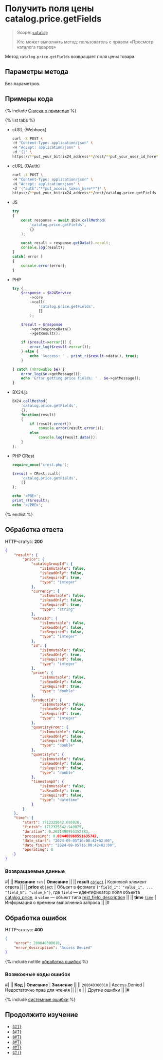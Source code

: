 # Получить поля цены catalog.price.getFields

> Scope: [`catalog`](../../scopes/permissions.md)
>
> Кто может выполнять метод: пользователь с правом «Просмотр каталога товаров»

Метод `catalog.price.getFields` возвращает поля цены товара.

## Параметры метода

Без параметров.

## Примеры кода

{% include [Сноска о примерах](../../../_includes/examples.md) %}

{% list tabs %}

- cURL (Webhook)

    ```bash
    curl -X POST \
    -H "Content-Type: application/json" \
    -H "Accept: application/json" \
    -d '{}' \
    https://**put_your_bitrix24_address**/rest/**put_your_user_id_here**/**put_your_webbhook_here**/catalog.price.getFields
    ```

- cURL (OAuth)

    ```bash
    curl -X POST \
    -H "Content-Type: application/json" \
    -H "Accept: application/json" \
    -d '{"auth":"**put_access_token_here**"}' \
    https://**put_your_bitrix24_address**/rest/catalog.price.getFields
    ```

- JS

    ```js
    try
    {
    	const response = await $b24.callMethod(
    		'catalog.price.getFields',
    		{}
    	);
    	
    	const result = response.getData().result;
    	console.log(result);
    }
    catch( error )
    {
    	console.error(error);
    }
    ```

- PHP

    ```php
    try {
        $response = $b24Service
            ->core
            ->call(
                'catalog.price.getFields',
                []
            );

        $result = $response
            ->getResponseData()
            ->getResult();

        if ($result->error()) {
            error_log($result->error());
        } else {
            echo 'Success: ' . print_r($result->data(), true);
        }

    } catch (Throwable $e) {
        error_log($e->getMessage());
        echo 'Error getting price fields: ' . $e->getMessage();
    }
    ```

- BX24.js

    ```js
    BX24.callMethod(
        'catalog.price.getFields', 
        {},
        function(result)
        {
            if (result.error())
                console.error(result.error());
            else
                console.log(result.data());
        }
    );
    ```

- PHP CRest

    ```php
    require_once('crest.php');

    $result = CRest::call(
        'catalog.price.getFields',
        []
    );

    echo '<PRE>';
    print_r($result);
    echo '</PRE>';
    ```

{% endlist %}

## Обработка ответа

HTTP-статус: **200**

```json
{
    "result": {
        "price": {
            "catalogGroupId": {
                "isImmutable": false,
                "isReadOnly": false,
                "isRequired": true,
                "type": "integer"
            },
            "currency": {
                "isImmutable": false,
                "isReadOnly": false,
                "isRequired": true,
                "type": "string"
            },
            "extraId": {
                "isImmutable": false,
                "isReadOnly": false,
                "isRequired": false,
                "type": "integer"
            },
            "id": {
                "isImmutable": false,
                "isReadOnly": true,
                "isRequired": false,
                "type": "integer"
            },
            "price": {
                "isImmutable": false,
                "isReadOnly": false,
                "isRequired": true,
                "type": "double"
            },
            "productId": {
                "isImmutable": false,
                "isReadOnly": false,
                "isRequired": true,
                "type": "integer"
            },
            "quantityFrom": {
                "isImmutable": false,
                "isReadOnly": false,
                "isRequired": false,
                "type": "double"
            },
            "quantityTo": {
                "isImmutable": false,
                "isReadOnly": false,
                "isRequired": false,
                "type": "double"
            },
            "timestampX": {
                "isImmutable": false,
                "isReadOnly": true,
                "isRequired": false,
                "type": "datetime"
            }
        }
    },
    "time": {
        "start": 1712325642.686926,
        "finish": 1712325642.949075,
        "duration": 0.2621490955352783,
        "processing": 0.004400968551635742,
        "date_start": "2024-09-05T16:00:42+02:00",
        "date_finish": "2024-09-05T16:00:42+02:00",
        "operating": 0
    }
}
```

### Возвращаемые данные

#|
|| **Название**
`тип` | **Описание** ||
|| **result**
[`object`](../../data-types.md) | Корневой элемент ответа ||
|| **price**
[`object`](../../data-types.md) | Объект в формате `{"field_1": "value_1", ... "field_N": "value_N"}`, где `field` — идентификатор поля объекта [catalog_price](../data-types.md#catalog_price), а `value` — объект типа [rest_field_description](../data-types.md#rest_field_description) ||
|| **time**
[`time`](../../data-types.md#time) | Информация о времени выполнения запроса ||
|#

## Обработка ошибок

HTTP-статус: **400**

```json
{
    "error": 200040300010,
    "error_description": "Access Denied"
}
```

{% include notitle [обработка ошибок](../../../_includes/error-info.md) %}

### Возможные коды ошибок

#|
|| **Код** | **Описание** | **Значение** ||
|| `200040300010` | Access Denied | Недостаточно прав для чтения ||
|| `0` | | Другие ошибки || 
|#

{% include [системные ошибки](../../../_includes/system-errors.md) %}

## Продолжите изучение 

- [{#T}](./catalog-price-add.md)
- [{#T}](./catalog-price-update.md)
- [{#T}](./catalog-price-get.md)
- [{#T}](./catalog-price-list.md)
- [{#T}](./catalog-price-delete.md)
- [{#T}](./catalog-price-modify.md)
